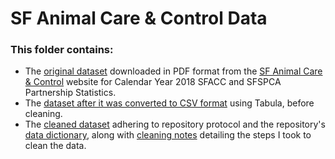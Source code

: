 # **SF Animal Care & Control Data** 

### **This folder contains:**

  - The [original dataset](Calendar-Year-2018-SFACC-and-SFSPCA-Partnership-Statistics.pdf) downloaded in PDF format from the [SF Animal Care & Control](https://www.sfanimalcare.org/about-us/shelter-statistics/) website for Calendar Year 2018 SFACC and SFSPCA Partnership Statistics.
  - The [dataset after it was converted to CSV format](tabula-Calendar-Year-2018-SFACC-and-SFSPCA-Partnership-Statistics.csv) using Tabula, before cleaning.
  - The [cleaned dataset](Cleaned_SFSPCA_Data_Github.xlsx) adhering to repository protocol and the repository's [data dictionary](https://github.com/csa21-549/AnimalAdoptionProtocol/blob/master/Data%20Transformations%20and%20Quality%20Criteria/Alsbury_DataDictionary_v.2.xlsx), along with [cleaning notes](2018SFACCDataCleaningNotes.md) detailing the steps I took to clean the data.

